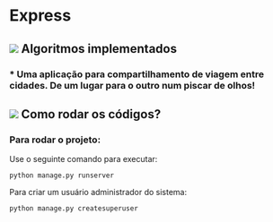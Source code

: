 # Express

## <img src="https://img.icons8.com/color/30/000000/task--v1.png"/> Algoritmos implementados
### * Uma aplicação para compartilhamento de viagem entre cidades. De um lugar para o outro num piscar de olhos!

## <img src="https://img.icons8.com/external-kiranshastry-lineal-color-kiranshastry/30/000000/external-clipboard-advertising-kiranshastry-lineal-color-kiranshastry.png"/> Como rodar os códigos?
### Para rodar o projeto:
Use o seguinte comando para executar:
```
python manage.py runserver
```
Para criar um usuário administrador do sistema:
```
python manage.py createsuperuser
```

